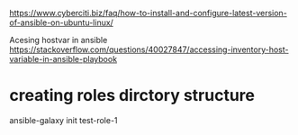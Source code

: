 https://www.cyberciti.biz/faq/how-to-install-and-configure-latest-version-of-ansible-on-ubuntu-linux/


Acesing hostvar in ansible
https://stackoverflow.com/questions/40027847/accessing-inventory-host-variable-in-ansible-playbook


# creating roles dirctory structure
 ansible-galaxy init test-role-1
 
